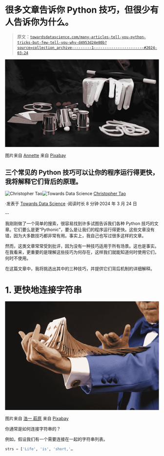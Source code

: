 # 很多文章告诉你 Python 技巧，但很少有人告诉你为什么。

> 原文：[`towardsdatascience.com/many-articles-tell-you-python-tricks-but-few-tell-you-why-d4953d24e80b?source=collection_archive---------1-----------------------#2024-03-24`](https://towardsdatascience.com/many-articles-tell-you-python-tricks-but-few-tell-you-why-d4953d24e80b?source=collection_archive---------1-----------------------#2024-03-24)

![](img/a06d882cd05e9a6849f99503ce805412.png)

图片来自 [Annette](https://pixabay.com/users/anncapictures-1564471/?utm_source=link-attribution&utm_medium=referral&utm_campaign=image&utm_content=2034146) 来自 [Pixabay](https://pixabay.com//?utm_source=link-attribution&utm_medium=referral&utm_campaign=image&utm_content=2034146)

## 三个常见的 Python 技巧可以让你的程序运行得更快，我将解释它们背后的原理。

[](https://christophertao.medium.com/?source=post_page---byline--d4953d24e80b--------------------------------)![Christopher Tao](https://christophertao.medium.com/?source=post_page---byline--d4953d24e80b--------------------------------)[](https://towardsdatascience.com/?source=post_page---byline--d4953d24e80b--------------------------------)![Towards Data Science](https://towardsdatascience.com/?source=post_page---byline--d4953d24e80b--------------------------------) [Christopher Tao](https://christophertao.medium.com/?source=post_page---byline--d4953d24e80b--------------------------------)

·发表于 [Towards Data Science](https://towardsdatascience.com/?source=post_page---byline--d4953d24e80b--------------------------------) ·阅读时长 8 分钟·2024 年 3 月 24 日

--

我刚刚做了一个简单的搜索，很容易找到许多试图告诉我们各种 Python 技巧的文章。它们要么是更“Pythonic”，要么是让我们的程序运行得更快。这些文章没有错，因为大多数技巧都非常有用。事实上，我自己也写过很多这样的文章。

然而，这类文章常常受到批评，因为没有一种技巧适用于所有场景。这也是事实。在我看来，更重要的是理解这些技巧为何存在，这样我们就能知道何时使用它们，何时不使用。

在这篇文章中，我将挑选出其中的三种技巧，并提供它们背后机制的详细解释。

# 1\. 更快地连接字符串

![](img/b268dca4f7cf786e44cbed48ac48659c.png)

图片来自 [浩一 萩原](https://pixabay.com/users/u_dg9pheol-9978493/?utm_source=link-attribution&utm_medium=referral&utm_campaign=image&utm_content=3644538) 来自 [Pixabay](https://pixabay.com//?utm_source=link-attribution&utm_medium=referral&utm_campaign=image&utm_content=3644538)

你通常是如何连接字符串的？

例如，假设我们有一个需要连接在一起的字符串列表。

```py
strs = ['Life', 'is', 'short,'…
```
